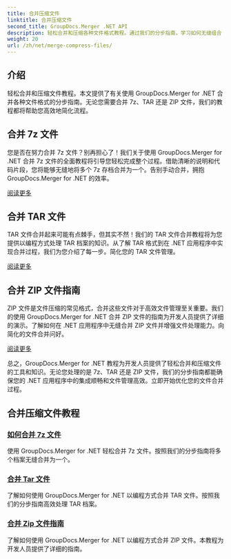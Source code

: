 ```yaml
---
title: 合并压缩文件
linktitle: 合并压缩文件
second_title: GroupDocs.Merger .NET API
description: 轻松合并和压缩各种文件格式教程。通过我们的分步指南，学习如何无缝组合 7z、TAR 和 ZIP 文件。
weight: 20
url: /zh/net/merge-compress-files/
---
```

## 介绍


轻松合并和压缩文件教程。本文提供了有关使用 GroupDocs.Merger for .NET 合并各种文件格式的分步指南。无论您需要合并 7z、TAR 还是 ZIP 文件，我们的教程都将帮助您高效地简化流程。

## 合并 7z 文件

您是否在努力合并 7z 文件？别再担心了！我们关于使用 GroupDocs.Merger for .NET 合并 7z 文件的全面教程将引导您轻松完成整个过程。借助清晰的说明和代码片段，您将能够无缝地将多个 7z 存档合并为一个。告别手动合并，拥抱 GroupDocs.Merger for .NET 的效率。

[阅读更多](./merge-7z-files/)

## 合并 TAR 文件

TAR 文件合并起来可能有点棘手，但其实不然！我们的 TAR 文件合并教程将为您提供以编程方式处理 TAR 档案的知识。从了解 TAR 格式到在 .NET 应用程序中实现合并过程，我们为您介绍了每一步。简化您的 TAR 文件管理。

[阅读更多](./merging-tar-files/)

## 合并 ZIP 文件指南

ZIP 文件是文件压缩的常见格式，合并这些文件对于高效文件管理至关重要。我们的使用 GroupDocs.Merger for .NET 合并 ZIP 文件的指南为开发人员提供了详细的演示。了解如何在 .NET 应用程序中无缝合并 ZIP 文件并增强文件处理能力。向简化的文件合并问好。

[阅读更多](./guide-merging-zip-files/)

总之，GroupDocs.Merger for .NET 教程为开发人员提供了轻松合并和压缩文件的工具和知识。无论您处理的是 7z、TAR 还是 ZIP 文件，我们的分步指南都能确保您的 .NET 应用程序中的集成顺畅和文件管理高效。立即开始优化您的文件合并过程。
## 合并压缩文件教程
### [如何合并 7z 文件](./merge-7z-files/)
使用 GroupDocs.Merger for .NET 轻松合并 7z 文件。按照我们的分步指南将多个档案无缝合并为一个。
### [合并 Tar 文件](./merging-tar-files/)
了解如何使用 GroupDocs.Merger for .NET 以编程方式合并 TAR 文件。按照我们的分步指南高效处理 TAR 档案。
### [合并 Zip 文件指南](./guide-merging-zip-files/)
了解如何使用 GroupDocs.Merger for .NET 以编程方式合并 ZIP 文件。本教程为开发人员提供了详细的指南。
